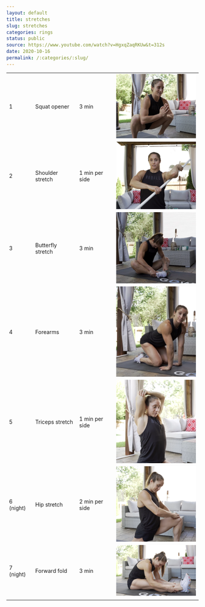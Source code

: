```yaml
---
layout: default
title: stretches
slug: stretches
categories: rings
status: public
source: https://www.youtube.com/watch?v=HgxqZaqRKUw&t=312s
date: 2020-10-16
permalink: /:categories/:slug/
---
```



| |  |  |  |
| -- | -- | ------------- | --: |
| 1 | Squat opener  | 3 min          | <img src="/assets/images/rings/stretches01.png" style="width: 250px" /> |
| 2 | Shoulder stretch  | 1 min per side | <img src="/assets/images/rings/stretches02.png" style="width: 250px" /> |
| 3 | Butterfly stretch | 3 min          |<img src="/assets/images/rings/stretches03.png" style="width: 250px" /> |
| 4 | Forearms          | 3 min          |<img src="/assets/images/rings/stretches04.png" style="width: 250px" />|
| 5 | Triceps stretch   | 1 min per side |<img src="/assets/images/rings/stretches05.png" style="width: 250px" />|
| 6 (night) | Hip stretch   | 2 min per side |<img src="/assets/images/rings/stretches06.png" style="width: 250px" />|
| 7 (night) | Forward fold   | 3 min |<img src="/assets/images/rings/stretches07.png" style="width: 250px" />|
| | | | |

